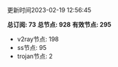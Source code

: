 更新时间2023-02-19 12:56:45

**总订阅: 73**
**总节点: 928**
**有效节点: 295**
- v2ray节点: 198
- ss节点: 95
- trojan节点: 2
